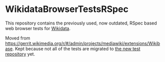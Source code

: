 WikidataBrowserTestsRSpec
=========================
This repository contains the previously used, now outdated, RSpec based web browser  tests for [Wikidata](https://gerrit.wikimedia.org/r/#/admin/projects/mediawiki/extensions/Wikidata).

Moved from https://gerrit.wikimedia.org/r/#/admin/projects/mediawiki/extensions/Wikibase.
Kept because not all of the tests are migrated to [the new test repository](https://github.com/wmde/WikidataBrowserTests) yet.
